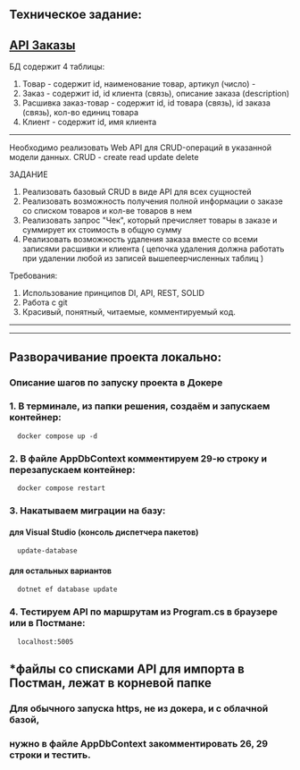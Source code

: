 ## Техническое задание:
## [API Заказы](https://ordersapiapp-kirilllagutin.amvera.io/)
БД содержит 4 таблицы:
1) Товар - содержит id, наименование товар, артикул (число) - 
2) Заказ - содержит id, id клиента (связь), описание заказа (description)
3) Расшивка заказ-товар - содержит id, id товара (связь), id заказа (связь), кол-во единиц товара
4) Клиент - содержит id, имя клиента

-----
Необходимо реализовать Web API для CRUD-операций в указанной модели данных.
CRUD - create read update delete

ЗАДАНИЕ
1. Реализовать базовый CRUD в виде API для всех сущностей
2. Реализовать возможность получения полной информации о заказе со списком товаров и кол-ве товаров в нем
3. Реализовать запрос "Чек", который пречисляет товары в заказе и суммирует их стоимость в общую сумму
4. Реализовать возможность удаления заказа вместе со всеми записями расшивки и клиента (
	цепочка удаления должна работать при удалении любой из записей вышепеерчисленных таблиц
)

Требования:
1. Использование принципов DI, API, REST, SOLID
2. Работа с git
3. Красивый, понятный, читаемые, комментируемый код.
-----
-----

## Разворачивание проекта локально:

### Описание шагов по запуску проекта в Докере

  ### 1. В терминале, из папки решения, создаём и запускаем контейнер: 
  
      docker compose up -d
      
  ### 2. В файле AppDbContext комментируем 29-ю строку и перезапускаем контейнер: 
  
      docker compose restart
      
  ### 3. Накатываем миграции на базу: 
  #### для Visual Studio (консоль диспетчера пакетов)
      update-database
  #### для остальных вариантов
      dotnet ef database update
      
  ### 4. Тестируем API по маршрутам из Program.cs в браузере или в Постмане: 
  
      localhost:5005
      
*файлы со списками API для импорта в Постман, лежат в корневой папке
-----
 
 ### Для обычного запуска https, не из докера, и с облачной базой, 
 ### нужно в файле AppDbContext закомментировать 26, 29 строки и тестить.
